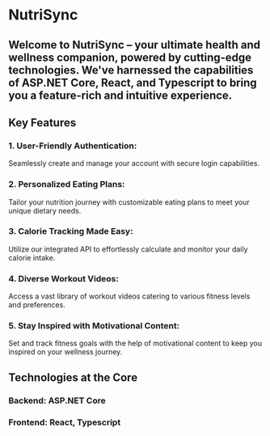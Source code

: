 # NutriSync
## Welcome to NutriSync – your ultimate health and wellness companion, powered by cutting-edge technologies. We've harnessed the capabilities of ASP.NET Core, React, and Typescript to bring you a feature-rich and intuitive experience.

## Key Features
### 1. User-Friendly Authentication:
Seamlessly create and manage your account with secure login capabilities.
### 2. Personalized Eating Plans:
Tailor your nutrition journey with customizable eating plans to meet your unique dietary needs.
### 3. Calorie Tracking Made Easy:
Utilize our integrated API to effortlessly calculate and monitor your daily calorie intake.
### 4. Diverse Workout Videos:
Access a vast library of workout videos catering to various fitness levels and preferences.
### 5. Stay Inspired with Motivational Content:
Set and track fitness goals with the help of motivational content to keep you inspired on your wellness journey.
## Technologies at the Core
### Backend: ASP.NET Core
### Frontend: React, Typescript
